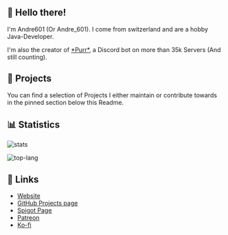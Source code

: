 <!-- Links -->
[purr]: https://purrbot.site
[website]: https://andre601.ch
[github]: https://andre601.ch/projects
[spigot]: https://www.spigotmc.org/resources/authors/56829/
[patreon]: https://patreon.com/andre_601
[ko-fi]: https://ko-fi.com/andre_601

<!-- Images -->
[stats]: https://github-readme-stats.vercel.app/api?username=Andre601&show_icons=true&title_color=3498db&bg_color=ffffff00&text_color=718096
[top-lang]: https://github-readme-stats.vercel.app/api/top-langs?username=Andre601&layout=compact&title_color=3498db&bg_color=ffffff00&text_color=718096

## :wave: Hello there!
I'm Andre601 (Or Andre_601). I come from switzerland and are a hobby Java-Developer.

I'm also the creator of [\*Purr\*][purr], a Discord bot on more than 35k Servers (And still counting).

## :file_folder: Projects
You can find a selection of Projects I either maintain or contribute towards in the pinned section below this Readme.

## :bar_chart: Statistics
![stats]

![top-lang]

## :link: Links
- [Website]
- [GitHub Projects page][github]
- [Spigot Page][spigot]
- [Patreon]
- [Ko-fi]
